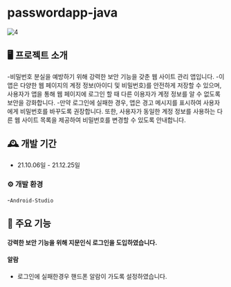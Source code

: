 # passwordapp-java
![4](https://user-images.githubusercontent.com/93701796/175298190-87f2f625-7abd-4067-9b0f-72f7ae7bcc8f.gif)

## 🖥️ 프로젝트 소개
-비밀번호 분실을 예방하기 위해 강력한 보안 기능을 갖춘 웹 사이트 관리 앱입니다.
-이 앱은 다양한 웹 페이지의 계정 정보(아이디 및 비밀번호)를 안전하게 저장할 수 있으며, 사용자가 앱을 통해 웹 페이지에 로그인 할 때 다른 이용자가 계정 정보를 알 수 없도록 보안을 강화합니다. 
-만약 로그인에 실패한 경우, 앱은 경고 메시지를 표시하여 사용자에게 비밀번호를 바꾸도록 권장합니다. 또한, 사용자가 동일한 계정 정보를 사용하는 다른 웹 사이트 목록을 제공하여 비밀번호를 변경할 수 있도록 안내합니다.

## 🕰️ 개발 기간
* 21.10.06일 - 21.12.25일

### ⚙️ 개발 환경
-`Android-Studio`

## 📌 주요 기능
#### 강력한 보안 기능을 위해 지문인식 로그인을 도입하였습니다.
#### 알람
- 로그인에 실패한경우 핸드폰 알람이 가도록 설정하였습니다. 
